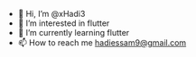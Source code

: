 - 👋 Hi, I’m @xHadi3
- 👀 I’m interested in flutter
- 🌱 I’m currently learning flutter
- 📫 How to reach me hadiessam9@gmail.com

<!---
xHadi3/xHadi3 is a ✨ special ✨ repository because its `README.md` (this file) appears on your GitHub profile.
You can click the Preview link to take a look at your changes.
--->
